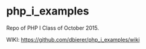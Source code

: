 # php_i_examples

Repo of PHP I Class of October 2015.

WIKI: https://github.com/dbierer/php_i_examples/wiki
